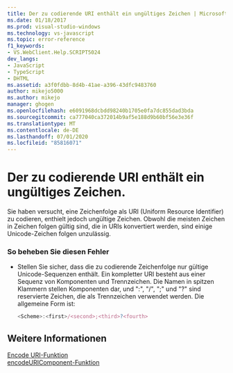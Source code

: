 ```yaml
---
title: Der zu codierende URI enthält ein ungültiges Zeichen | Microsoft-Dokumentation
ms.date: 01/18/2017
ms.prod: visual-studio-windows
ms.technology: vs-javascript
ms.topic: error-reference
f1_keywords:
- VS.WebClient.Help.SCRIPT5024
dev_langs:
- JavaScript
- TypeScript
- DHTML
ms.assetid: a3f0fdbb-8d4b-41ae-a396-43dfc9483760
author: mikejo5000
ms.author: mikejo
manager: ghogen
ms.openlocfilehash: e6091968dcbdd98240b1705e0fa7dc855dad3bda
ms.sourcegitcommit: ca777040ca372014b9af5e188d9b60bf56e3e36f
ms.translationtype: MT
ms.contentlocale: de-DE
ms.lasthandoff: 07/01/2020
ms.locfileid: "85816071"
---
```

# <a name="the-uri-to-be-encoded-contains-an-invalid-character"></a>Der zu codierende URI enthält ein ungültiges Zeichen.
Sie haben versucht, eine Zeichenfolge als URI (Uniform Resource Identifier) zu codieren, enthielt jedoch ungültige Zeichen. Obwohl die meisten Zeichen in Zeichen folgen gültig sind, die in URIs konvertiert werden, sind einige Unicode-Zeichen folgen unzulässig.  
  
### <a name="to-correct-this-error"></a>So beheben Sie diesen Fehler  
  
- Stellen Sie sicher, dass die zu codierende Zeichenfolge nur gültige Unicode-Sequenzen enthält. Ein kompletter URI besteht aus einer Sequenz von Komponenten und Trennzeichen. Die Namen in spitzen Klammern stellen Komponenten dar, und ":", "/", ";" und "?" sind reservierte Zeichen, die als Trennzeichen verwendet werden. Die allgemeine Form ist:  
  
    ```JavaScript  
    <Scheme>:<first>/<second>;<third>?<fourth>  
    ```  
  
## <a name="see-also"></a>Weitere Informationen  
 [Encode URI-Funktion](../../javascript/reference/encodeuri-function-javascript.md)   
 [encodeURIComponent-Funktion](../../javascript/reference/encodeuricomponent-function-javascript.md)
